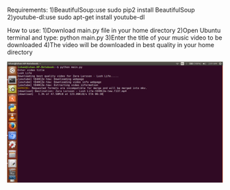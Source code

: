 Requirements:
1)BeautifulSoup:use sudo pip2 install BeautifulSoup
2)youtube-dl:use sudo apt-get install youtube-dl

How to use:
1)Download main.py file in your home directory
2)Open Ubuntu terminal and type:
python main.py
3)Enter the title of your music video to be downloaded
4)The video will be downloaded in best quality in your home directory

![image](https://github.com/ishan-nitj/youtube-video-downloader/blob/master/image.png)



